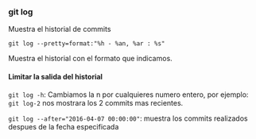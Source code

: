 ### git log
Muestra el historial de commits

`git log --pretty=format:"%h - %an, %ar : %s"`

Muestra el historial con el formato que indicamos.
#### Limitar la salida del historial

`git log -h`: Cambiamos la n por cualquieres numero entero, por ejemplo: `git log-2` nos mostrara los 2 commits mas recientes.

`git log --after="2016-04-07 00:00:00"`: muestra los commits realizados despues de la fecha especificada